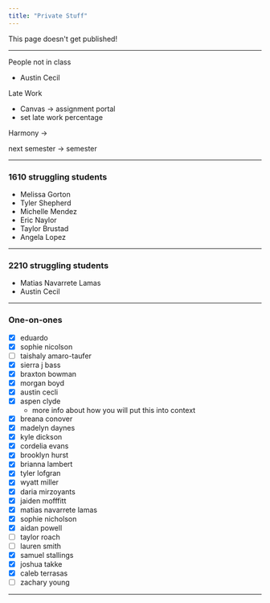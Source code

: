 ```yaml
---
title: "Private Stuff"
---
```


This page doesn't get published!


---
People not in class
- Austin Cecil


Late Work
- Canvas -> assignment portal
- set late work percentage


Harmony -> 

next semester -> semester 


---

### 1610 struggling students

- Melissa Gorton
- Tyler Shepherd
- Michelle Mendez
- Eric Naylor
- Taylor Brustad
- Angela Lopez


---
### 2210 struggling students
- Matias Navarrete Lamas
- Austin Cecil


---
### One-on-ones
- [x] eduardo
- [x] sophie nicolson
- [ ] taishaly amaro-taufer
- [x] sierra j bass
- [x] braxton bowman
- [x] morgan boyd
- [x] austin cecli
- [x] aspen clyde
	- more info about how you will put this into context
- [x] breana conover
- [x] madelyn daynes
- [x] kyle dickson
- [x] cordelia evans
- [x] brooklyn hurst
- [x] brianna lambert
- [x] tyler lofgran
- [x] wyatt miller
- [x] daria mirzoyants
- [x] jaiden mofffitt
- [x] matias navarrete lamas
- [x] sophie nicholson
- [x] aidan powell
- [ ] taylor roach
- [ ] lauren smith
- [x] samuel stallings
- [x] joshua takke
- [x] caleb terrasas
- [ ] zachary young

---
